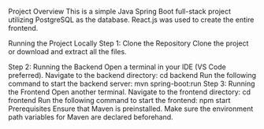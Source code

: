 Project Overview
This is a simple Java Spring Boot full-stack project utilizing PostgreSQL as the database. React.js was used to create the entire frontend.

Running the Project Locally
Step 1: Clone the Repository
Clone the project or download and extract all the files.

Step 2: Running the Backend
Open a terminal in your IDE (VS Code preferred).
Navigate to the backend directory:
cd backend
Run the following command to start the backend server:
mvn spring-boot:run
Step 3: Running the Frontend
Open another terminal.
Navigate to the frontend directory:
cd frontend
Run the following command to start the frontend:
npm start
Prerequisites
Ensure that Maven is preinstalled.
Make sure the environment path variables for Maven are declared beforehand.
